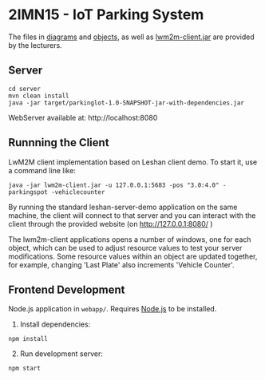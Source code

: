 # 2IMN15 - IoT Parking System

The files in [diagrams](diagrams/) and [objects](objects/), as well as [lwm2m-client.jar](lwm2m-client.jar) are provided by the lecturers.

## Server

```
cd server
mvn clean install
java -jar target/parkinglot-1.0-SNAPSHOT-jar-with-dependencies.jar
```

WebServer available at: http://localhost:8080

## Runnning the Client

LwM2M client implementation based on Leshan client demo. To start it, use a command line like:

```
java -jar lwm2m-client.jar -u 127.0.0.1:5683 -pos "3.0:4.0" -parkingspot -vehiclecounter
```

By running the standard leshan-server-demo application on the
same machine, the client will connect to that server and you
can interact with the client through the provided website (on http://127.0.0.1:8080/ )

The lwm2m-client applications opens a number of windows, one for each
object, which can be used to adjust resource values to test your
server modifications. Some resource values within an object are
updated together, for example, changing 'Last Plate' also increments
'Vehicle Counter'.

## Frontend Development

Node.js application in `webapp/`. Requires [Node.js](https://nodejs.org/) to be installed.

1. Install dependencies:

```
npm install
```

2. Run development server:

```
npm start
```
